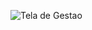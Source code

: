![Tela de Gestao]([URL_da_Imagem](https://github.com/juv1nsk1/araucaria/blob/main/dappi-tesouro/Screenshot%20-%20dappi%201.png?raw=true)https://github.com/juv1nsk1/araucaria/blob/main/dappi-tesouro/Screenshot%20-%20dappi%201.png?raw=true)
